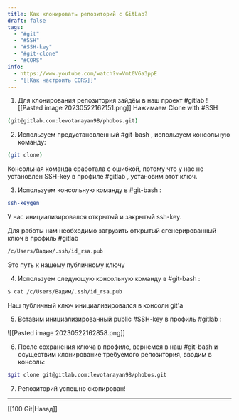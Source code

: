 ```yaml
---
title: Как клонировать репозиторий с GitLab?
draft: false
tags:
  - "#git"
  - "#SSH"
  - "#SSH-key"
  - "#git-clone"
  - "#CORS"
info:
  - https://www.youtube.com/watch?v=Vmt0V6a3ppE
  - "[[Как настроить CORS]]"
---
```

1. Для клонирования репозитория зайдём в наш проект #gitlab 
![[Pasted image 20230522162151.png]]
	Нажимаем Clone with #SSH 

~~~bash
(git@gitlab.com:levotarayan98/phobos.git)
~~~

2. Используем предустановленный #git-bash , используем консольную команду:

~~~bash
(git clone)
~~~

Консольная команда сработала с ошибкой, потому что у нас не установлен SSH-key в профиле #gitlab , установим этот ключ.

3. Используем консольную команду в #git-bash :

~~~bash
ssh-keygen
~~~
У нас инициализировался открытый и закрытый ssh-key. 

Для работы нам необходимо загрузить открытый сгенерированный ключ в профиль #gitlab 

~~~bash
/c/Users/Вадим/.ssh/id_rsa.pub
~~~
Это путь к нашему публичному ключу

4. Используем следующую консольную команду в #git-bash :

~~~bash
$ cat /c/Users/Вадим/.ssh/id_rsa.pub
~~~
Наш публичный ключ инициализировался в консоли git'а

5.  Вставим инициализированный public #SSH-key в профиль #gitlab :

![[Pasted image 20230522162858.png]]

6. После сохранения ключа в профиле, вернемся в наш #git-bash и осуществим клонирование требуемого репозитория, вводим в консоль:

~~~bash
$git clone git@gitlab.com:levotarayan98/phobos.git
~~~

7. Репозиторий успешно скопирован!

____

[[100 Git|Назад]]